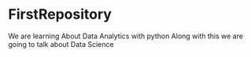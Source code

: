 # FirstRepository
We are learning About Data Analytics with python
Along with this we are going to talk about Data Science
